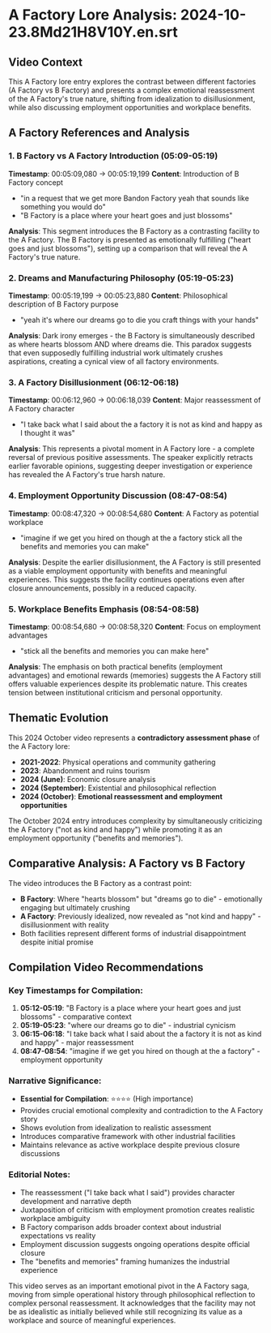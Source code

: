 # A Factory Lore Analysis: 2024-10-23.8Md21H8V10Y.en.srt

## Video Context

This A Factory lore entry explores the contrast between different factories (A Factory vs B Factory) and presents a complex emotional reassessment of the A Factory's true nature, shifting from idealization to disillusionment, while also discussing employment opportunities and workplace benefits.

## A Factory References and Analysis

### 1. B Factory vs A Factory Introduction (05:09-05:19)

**Timestamp**: 00:05:09,080 → 00:05:19,199
**Content**: Introduction of B Factory concept

- "in a request that we get more Bandon Factory yeah that sounds like something you would do"
- "B Factory is a place where your heart goes and just blossoms"

**Analysis**: This segment introduces the B Factory as a contrasting facility to the A Factory. The B Factory is presented as emotionally fulfilling ("heart goes and just blossoms"), setting up a comparison that will reveal the A Factory's true nature.

### 2. Dreams and Manufacturing Philosophy (05:19-05:23)

**Timestamp**: 00:05:19,199 → 00:05:23,880
**Content**: Philosophical description of B Factory purpose

- "yeah it's where our dreams go to die you craft things with your hands"

**Analysis**: Dark irony emerges - the B Factory is simultaneously described as where hearts blossom AND where dreams die. This paradox suggests that even supposedly fulfilling industrial work ultimately crushes aspirations, creating a cynical view of all factory environments.

### 3. A Factory Disillusionment (06:12-06:18)

**Timestamp**: 00:06:12,960 → 00:06:18,039
**Content**: Major reassessment of A Factory character

- "I take back what I said about the a factory it is not as kind and happy as I thought it was"

**Analysis**: This represents a pivotal moment in A Factory lore - a complete reversal of previous positive assessments. The speaker explicitly retracts earlier favorable opinions, suggesting deeper investigation or experience has revealed the A Factory's true harsh nature.

### 4. Employment Opportunity Discussion (08:47-08:54)

**Timestamp**: 00:08:47,320 → 00:08:54,680
**Content**: A Factory as potential workplace

- "imagine if we get you hired on though at the a factory stick all the benefits and memories you can make"

**Analysis**: Despite the earlier disillusionment, the A Factory is still presented as a viable employment opportunity with benefits and meaningful experiences. This suggests the facility continues operations even after closure announcements, possibly in a reduced capacity.

### 5. Workplace Benefits Emphasis (08:54-08:58)

**Timestamp**: 00:08:54,680 → 00:08:58,320
**Content**: Focus on employment advantages

- "stick all the benefits and memories you can make here"

**Analysis**: The emphasis on both practical benefits (employment advantages) and emotional rewards (memories) suggests the A Factory still offers valuable experiences despite its problematic nature. This creates tension between institutional criticism and personal opportunity.

## Thematic Evolution

This 2024 October video represents a **contradictory assessment phase** of the A Factory lore:

- **2021-2022**: Physical operations and community gathering
- **2023**: Abandonment and ruins tourism
- **2024 (June)**: Economic closure analysis
- **2024 (September)**: Existential and philosophical reflection
- **2024 (October)**: **Emotional reassessment and employment opportunities**

The October 2024 entry introduces complexity by simultaneously criticizing the A Factory ("not as kind and happy") while promoting it as an employment opportunity ("benefits and memories").

## Comparative Analysis: A Factory vs B Factory

The video introduces the B Factory as a contrast point:

- **B Factory**: Where "hearts blossom" but "dreams go to die" - emotionally engaging but ultimately crushing
- **A Factory**: Previously idealized, now revealed as "not kind and happy" - disillusionment with reality
- Both facilities represent different forms of industrial disappointment despite initial promise

## Compilation Video Recommendations

### Key Timestamps for Compilation:

1. **05:12-05:19**: "B Factory is a place where your heart goes and just blossoms" - comparative context
2. **05:19-05:23**: "where our dreams go to die" - industrial cynicism
3. **06:15-06:18**: "I take back what I said about the a factory it is not as kind and happy" - major reassessment
4. **08:47-08:54**: "imagine if we get you hired on though at the a factory" - employment opportunity

### Narrative Significance:

- **Essential for Compilation**: ⭐⭐⭐⭐ (High importance)
- Provides crucial emotional complexity and contradiction to the A Factory story
- Shows evolution from idealization to realistic assessment
- Introduces comparative framework with other industrial facilities
- Maintains relevance as active workplace despite previous closure discussions

### Editorial Notes:

- The reassessment ("I take back what I said") provides character development and narrative depth
- Juxtaposition of criticism with employment promotion creates realistic workplace ambiguity
- B Factory comparison adds broader context about industrial expectations vs reality
- Employment discussion suggests ongoing operations despite official closure
- The "benefits and memories" framing humanizes the industrial experience

This video serves as an important emotional pivot in the A Factory saga, moving from simple operational history through philosophical reflection to complex personal reassessment. It acknowledges that the facility may not be as idealistic as initially believed while still recognizing its value as a workplace and source of meaningful experiences.
